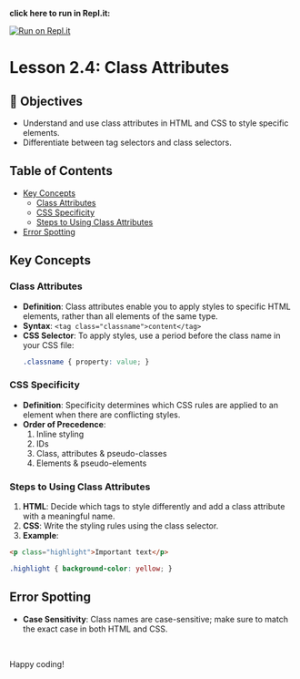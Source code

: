 **click here to run in Repl.it:**

[![Run on Repl.it](https://replit.com/badge/github/bdugan14/int-u2l4-23-24-student-exercises)](https://replit.com/new/github/bdugan14/int-u2l4-23-24-student-exercises)

# Lesson 2.4: Class Attributes
## 🎯 Objectives
- Understand and use class attributes in HTML and CSS to style specific elements.
- Differentiate between tag selectors and class selectors.


## Table of Contents
- [Key Concepts](#key-concepts)
  - [Class Attributes](#class-attributes)
  - [CSS Specificity](#css-specificity)
  - [Steps to Using Class Attributes](#steps-to-using-class-attributes)
- [Error Spotting](#error-spotting)

## Key Concepts

### Class Attributes
- **Definition**: Class attributes enable you to apply styles to specific HTML elements, rather than all elements of the same type.
- **Syntax**: `<tag class="classname">content</tag>`
- **CSS Selector**: To apply styles, use a period before the class name in your CSS file: 
  ```css
  .classname { property: value; }
  ```

### CSS Specificity
- **Definition**: Specificity determines which CSS rules are applied to an element when there are conflicting styles.
- **Order of Precedence**: 
  1. Inline styling
  2. IDs
  3. Class, attributes & pseudo-classes
  4. Elements & pseudo-elements

### Steps to Using Class Attributes
1. **HTML**: Decide which tags to style differently and add a class attribute with a meaningful name.
2. **CSS**: Write the styling rules using the class selector.
3. **Example**: 
  ```html
  <p class="highlight">Important text</p>
  ```
  ```css
  .highlight { background-color: yellow; }
  ```

## Error Spotting
- **Case Sensitivity**: Class names are case-sensitive; make sure to match the exact case in both HTML and CSS.

<br>

Happy coding!
